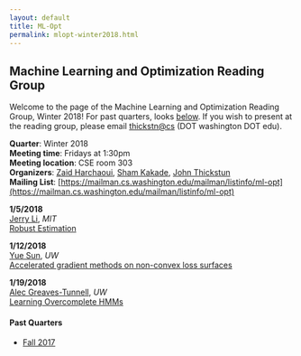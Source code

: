```yaml
---
layout: default
title: ML-Opt
permalink: mlopt-winter2018.html
---
```


## Machine Learning and Optimization Reading Group

Welcome to the page of the Machine Learning and Optimization Reading Group, Winter 2018!
For past quarters, looks [below](#past-quarters). If you wish to present at the 
reading group, please email <thickstn@cs> (DOT washington DOT edu).

**Quarter**: Winter 2018  
**Meeting time**: Fridays at 1:30pm  
**Meeting location**: CSE room 303  
**Organizers**: [Zaid Harchaoui](http://faculty.washington.edu/zaid/), 
[Sham Kakade](https://homes.cs.washington.edu/~sham/), [John Thickstun](https://homes.cs.washington.edu/~thickstn/)  
**Mailing List**: [https://mailman.cs.washington.edu/mailman/listinfo/ml-opt](https://mailman.cs.washington.edu/mailman/listinfo/ml-opt)

**1/5/2018**  
[Jerry Li](http://www.mit.edu/~jerryzli/), _MIT_  
[Robust Estimation](https://arxiv.org/abs/1703.00893)

**1/12/2018**  
[Yue Sun](https://www.linkedin.com/in/yue-sun-749492b7/), _UW_  
[Accelerated gradient methods on non-convex loss surfaces](https://arxiv.org/abs/1711.10456)

**1/19/2018**  
[Alec Greaves-Tunnell](https://www.stat.washington.edu/person/alexander-greaves-tunnell), _UW_  
[Learning Overcomplete HMMs](http://papers.nips.cc/paper/6695-learning-overcomplete-hmms.pdf)

#### Past Quarters
* [Fall 2017](fall2017.md)





